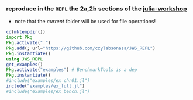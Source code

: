 ### reproduce in the `REPL` the 2a,2b sections of the [julia-workshop](https://crsl4.github.io/julia-workshop/)
  - note that the *current* folder will be used for file operations!

```julia
cd(mktempdir())
import Pkg
Pkg.activate(".")
Pkg.add(; url="https://github.com/czylabsonasa/JWS_REPL")
Pkg.instantiate()
using JWS_REPL
get_examples()
Pkg.activate("examples") # BenchmarkTools is a dep
Pkg.instantiate()
#include("examples/ex_chr01.jl")
include("examples/ex_full.jl")
#include("examples/ex_bench.jl")
```

